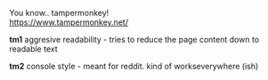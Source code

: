 You know.. tampermonkey! <br>
https://www.tampermonkey.net/

**tm1**
aggresive readability - tries to reduce the page content down to readable text

**tm2**
console style - meant for reddit. kind of workseverywhere (ish)
